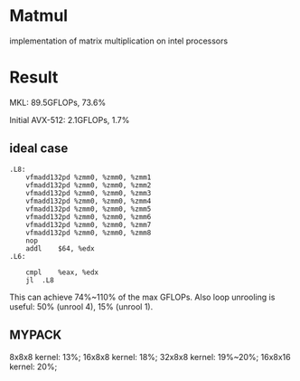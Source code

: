 # Matmul
implementation of matrix multiplication on intel processors

# Result
MKL: 89.5GFLOPs, 73.6%

Initial AVX-512: 2.1GFLOPs, 1.7%

## ideal case
```
.L8:
	vfmadd132pd	%zmm0, %zmm0, %zmm1
	vfmadd132pd	%zmm0, %zmm0, %zmm2
	vfmadd132pd	%zmm0, %zmm0, %zmm3
	vfmadd132pd	%zmm0, %zmm0, %zmm4
	vfmadd132pd	%zmm0, %zmm0, %zmm5
	vfmadd132pd	%zmm0, %zmm0, %zmm6
	vfmadd132pd	%zmm0, %zmm0, %zmm7
	vfmadd132pd	%zmm0, %zmm0, %zmm8
	nop
	addl	$64, %edx
.L6:

	cmpl	%eax, %edx
	jl	.L8
```
This can achieve 74%~110% of the max GFLOPs. Also loop unrooling is useful: 50% (unrool 4), 15% (unrool 1).

## MYPACK
8x8x8 kernel: 13%; 16x8x8 kernel: 18%; 32x8x8 kernel: 19%~20%; 16x8x16 kernel: 20%;